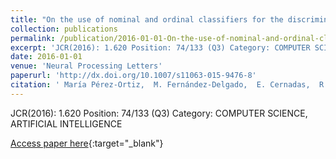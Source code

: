 ```yaml
---
title: "On the use of nominal and ordinal classifiers for the discrimination of states of development in fish oocytes"
collection: publications
permalink: /publication/2016-01-01-On-the-use-of-nominal-and-ordinal-classifiers-for-the-discrimination-of-states-of-development-in-fish-oocytes
excerpt: 'JCR(2016): 1.620 Position: 74/133 (Q3) Category: COMPUTER SCIENCE, ARTIFICIAL INTELLIGENCE'
date: 2016-01-01
venue: 'Neural Processing Letters'
paperurl: 'http://dx.doi.org/10.1007/s11063-015-9476-8'
citation: ' María Pérez-Ortiz,  M. Fernández-Delgado,  E. Cernadas,  R. Domínguez-Petit,  Pedro Antonio Gutiérrez,  César Hervás-Martínez, &quot;On the use of nominal and ordinal classifiers for the discrimination of states of development in fish oocytes.&quot; Neural Processing Letters, Vol. 44(2), 2016, pp.555–570.'
---
```

JCR(2016): 1.620 Position: 74/133 (Q3) Category: COMPUTER SCIENCE, ARTIFICIAL INTELLIGENCE

[Access paper here](http://dx.doi.org/10.1007/s11063-015-9476-8){:target="_blank"}
